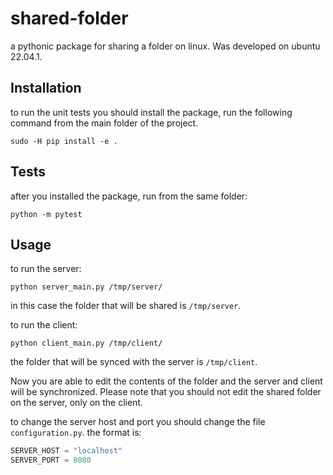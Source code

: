 # shared-folder

a pythonic package for sharing a folder on linux. Was developed on ubuntu 22.04.1. 

## Installation

to run the unit tests you should install the package, run the following
command from the main folder of the project. 

```commandline
sudo -H pip install -e .
```

## Tests

after you installed the package, run from the same folder:

```commandline
python -m pytest
```

## Usage

to run the server: 

```commandline
python server_main.py /tmp/server/
```

in this case the folder that will be shared is `/tmp/server`.

to run the client:

```commandline
python client_main.py /tmp/client/
```

the folder that will be synced with the server is `/tmp/client`.

Now you are able to edit the contents of the folder and the server and client will be 
synchronized. Please note that you should not edit the shared folder on the server, 
only on the client. 

to change the server host and port you should change the file `configuration.py`.
the format is: 

```python
SERVER_HOST = "localhost"
SERVER_PORT = 8080
```

